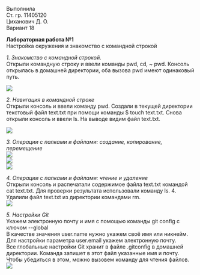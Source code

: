 Выполнила  
Ст. гр. 11405120  
Циханович Д. О.  
Вариант 18  

**Лабораторная работа №1**  
Настройка окружения и знакомство с командной строкой  

_1. Знакомство с командной строкой._  
Открыли командную строку и ввели команды pwd, cd, ~ pwd.  Консоль открылась в домашней директории, оба вызова pwd имеют одинаковый путь. 

![](https://github.com/DianaTsikhanovich/Technologies/blob/main/photo/1.png)

_2. Навигация в командной строке_  
Открыли консоль и ввели команду pwd. Создали в текущей директории текстовый файл teхt.txt при помощи команды $ touch teхt.txt. Снова открыли консоль и ввели ls. На выводе видим файл teхt.txt.  

![](https://github.com/DianaTsikhanovich/Technologies/blob/main/photo/2.png)  

_3. Операции с папками и файлами: создание, копирование, перемещение_  
![](https://github.com/DianaTsikhanovich/Technologies/blob/main/photo/3.png)   
![](https://github.com/DianaTsikhanovich/Technologies/blob/main/photo/4.png)    
![](https://github.com/DianaTsikhanovich/Technologies/blob/main/photo/5.png)  

_4. Операции с папками и файлами: чтение и удаление_  
Открыли консоль и распечатали содержимое файла teхt.txt командой cat teхt.txt. Для проверки результата использовали команду ls. 4. Удалили файл teхt.txt  из директории командами rm.  
![](https://github.com/DianaTsikhanovich/Technologies/blob/main/photo/6.png)   

_5. Настройки Git_   
Укажем электронную почту и имя с помощью команды git config с ключом --global   
В качестве значения user.name нужно укажем своё имя или никнейм. Для настройки параметра
user.email укажем электронную почту.   
Все глобальные настройки Git хранит в файле .gitconfig в домашней директории. Команда запишет
в этот файл указанные имя и почту. Чтобы убедиться в этом, можно вызовем команду для чтения
файлов.   
![](https://github.com/DianaTsikhanovich/Technologies/blob/main/photo/7.JPG)    
